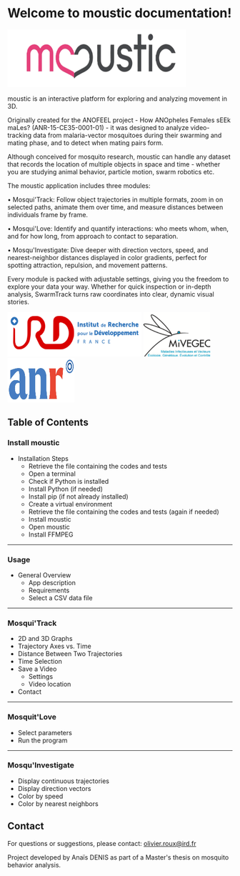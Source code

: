 # Welcome to moustic documentation!

<img src="img/moustic.png" width="400" height="130" />

moustic is an interactive platform for exploring and analyzing movement in 3D.

Originally created for the ANOFEEL project - How ANOpheles Females sEEk maLes? (ANR-15-CE35-0001-01) - it was designed to analyze video-tracking data from malaria-vector mosquitoes during their swarming and mating phase, and to detect when mating pairs form.

Although conceived for mosquito research, moustic can handle any dataset that records the location of multiple objects in space and time - whether you are studying animal behavior, particle motion, swarm robotics etc.

The moustic application includes three modules:

•	Mosqui'Track: Follow object trajectories in multiple formats, zoom in on selected paths, animate them over time, and measure distances between individuals frame by frame.
 
•	Mosqui'Love: Identify and quantify interactions: who meets whom, when, and for how long, from approach to contact to separation.
 
•	Mosqu'Investigate: Dive deeper with direction vectors, speed, and nearest-neighbor distances displayed in color gradients, perfect for spotting attraction, repulsion, and movement patterns.

Every module is packed with adjustable settings, giving you the freedom to explore your data your way. Whether for quick inspection or in-depth analysis, SwarmTrack turns raw coordinates into clear, dynamic visual stories.

<img src="img/IRD.png" width="300" height="100" /> <img src="img/MIVEGEC.png" width="150" height="100" /> <img src="img/ANR.jpg" width="150" height="100" /> 

## Table of Contents

### Install **moustic**
- Installation Steps
  - Retrieve the file containing the codes and tests  
  - Open a terminal  
  - Check if Python is installed  
  - Install Python (if needed)  
  - Install pip (if not already installed)  
  - Create a virtual environment  
  - Retrieve the file containing the codes and tests (again if needed)  
  - Install moustic  
  - Open moustic  
  - Install FFMPEG  

---

### Usage
- General Overview
  - App description  
  - Requirements  
  - Select a CSV data file  

---

### Mosqui'Track
- 2D and 3D Graphs  
- Trajectory Axes vs. Time  
- Distance Between Two Trajectories  
- Time Selection  
- Save a Video  
  - Settings  
  - Video location  
- Contact  

---

### Mosquit'Love
- Select parameters  
- Run the program  

---

### Mosqu'Investigate
- Display continuous trajectories  
- Display direction vectors  
- Color by speed  
- Color by nearest neighbors  


## Contact

For questions or suggestions, please contact:
olivier.roux@ird.fr

Project developed by Anaïs DENIS as part of a Master's thesis on mosquito behavior analysis.

